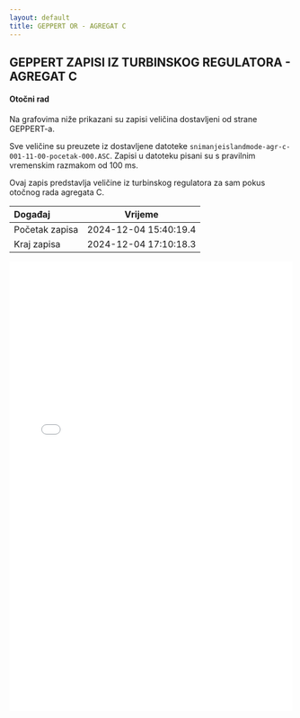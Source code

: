 ```yaml
---
layout: default
title: GEPPERT OR - AGREGAT C
---
```


## GEPPERT ZAPISI IZ TURBINSKOG REGULATORA - AGREGAT C

#### Otočni rad

Na grafovima niže prikazani su zapisi veličina dostavljeni od strane GEPPERT-a. 

Sve veličine su preuzete iz dostavljene datoteke `snimanjeislandmode-agr-c-001-11-00-pocetak-000.ASC`.
Zapisi u datoteku pisani su s pravilnim vremenskim razmakom od 100 ms.

Ovaj zapis predstavlja veličine iz turbinskog regulatora za sam pokus otočnog rada agregata C. 


| Događaj        |      Vrijeme           |
| :------------  | :--------------------: |
| Početak zapisa | 2024-12-04 15:40:19.4  |
| Kraj zapisa    | 2024-12-04 17:10:18.3  |
                               

<div class="wide-graph">
    <iframe src="{{ site.baseurl }}/turbinska/snimanjeislandmode-agr-c-001-11-00-pocetak-000.html" width="100%" height="800px" frameborder="0"></iframe>
</div>
